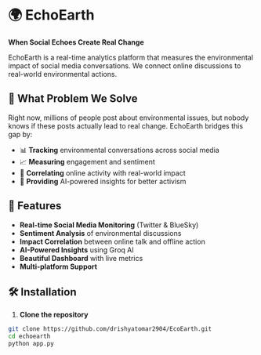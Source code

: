 ﻿# 🌍 EchoEarth

**When Social Echoes Create Real Change**

EchoEarth is a real-time analytics platform that measures the environmental impact of social media conversations. We connect online discussions to real-world environmental actions.

## 🎯 What Problem We Solve

Right now, millions of people post about environmental issues, but nobody knows if these posts actually lead to real change. EchoEarth bridges this gap by:

- 📊 **Tracking** environmental conversations across social media
- 📈 **Measuring** engagement and sentiment
- 🌱 **Correlating** online activity with real-world impact
- 🤖 **Providing** AI-powered insights for better activism

## 🚀 Features

- **Real-time Social Media Monitoring** (Twitter & BlueSky)
- **Sentiment Analysis** of environmental discussions
- **Impact Correlation** between online talk and offline action
- **AI-Powered Insights** using Groq AI
- **Beautiful Dashboard** with live metrics
- **Multi-platform Support**

## 🛠️ Installation

1. **Clone the repository**
```bash
git clone https://github.com/drishyatomar2904/EcoEarth.git
cd echoearth
python app.py


